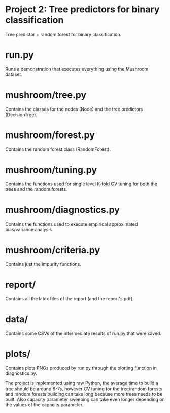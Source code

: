 # Project 2: Tree predictors for binary classification
Tree predictor + random forest for binary classification.

# run.py 
Runs a demonstration that executes everything using the Mushroom dataset.
# mushroom/tree.py
Contains the classes for the nodes (Node) and the tree predictors (DecisionTree).
# mushroom/forest.py
Contains the random forest class (RandomForest).
# mushroom/tuning.py
Contains the functions used for single level K-fold CV tuning for both the trees and the random forests.
# mushroom/diagnostics.py
Contains the functions used to execute empirical approximated bias/variance analysis.
# mushroom/criteria.py
Contains just the impurity functions.
# report/
Contains all the latex files of the report (and the report's pdf).
# data/
Contains some CSVs of the intermediate results of run.py that were saved.
# plots/
Contains plots PNGs produced by run.py through the plotting function in diagnostics.py.

The project is implemented using raw Python, the average time to build a tree should be around 6-7s, 
however CV tuning for the tree/random forests and random forests building can take long because more 
trees needs to be built. Also capacity parameter sweeping can take even longer depending on the values
of the capacity parameter.
